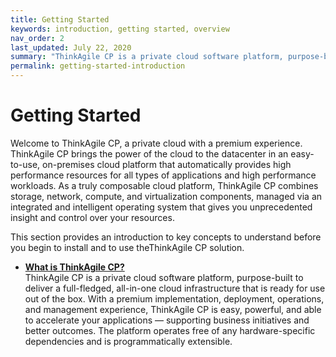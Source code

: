 ```yaml
---
title: Getting Started
keywords: introduction, getting started, overview
nav_order: 2
last_updated: July 22, 2020
summary: "ThinkAgile CP is a private cloud software platform, purpose-built to deliver a full-fledged, all-in-one cloud infrastructure that is ready for use out of the box."
permalink: getting-started-introduction
---
```


# Getting Started

Welcome to ThinkAgile CP, a private cloud with a premium experience. ThinkAgile CP brings the power of the cloud to the datacenter in an easy-to-use, on-premises cloud platform that automatically provides high performance resources for all types of applications and high performance workloads. As a truly composable cloud platform, ThinkAgile CP combines storage, network, compute, and virtualization components, managed via an integrated and intelligent operating system that gives you unprecedented insight and control over your resources.

This section provides an introduction to key concepts to understand before you begin to install and to use theThinkAgile CP solution.

-   **[What is ThinkAgile CP?](getting-started-what-is-thinkagile-cp.md)**  
ThinkAgile CP is a private cloud software platform, purpose-built to deliver a full-fledged, all-in-one cloud infrastructure that is ready for use out of the box. With a premium implementation, deployment, operations, and management experience, ThinkAgile CP is easy, powerful, and able to accelerate your applications — supporting business initiatives and better outcomes. The platform operates free of any hardware-specific dependencies and is programmatically extensible.

